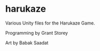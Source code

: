 harukaze
========
Various Unity files for the Harukaze Game.

Programming by Grant Storey

Art by Babak Saadat

